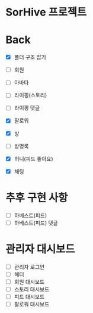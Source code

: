 # SorHive 프로젝트


# Back

- [x] 폴더 구조 잡기
- [ ] 회원
- [ ] 아바타
- [ ] 라이핑(스토리)
- [ ] 라이핑 댓글
- [x] 팔로워
- [x] 방
- [ ] 방명록
- [x] 허니(피드 좋아요)
- [x] 채팅


# 추후 구현 사항
- [ ] 하베스트(피드)
- [ ] 하베스트(피드) 댓글

# 관리자 대시보드
- [ ] 관리자 로그인
- [ ] 헤더
- [ ] 회원 대시보드
- [ ] 스토리 대시보드
- [ ] 피드 대시보드
- [ ] 팔로워 대시보드

